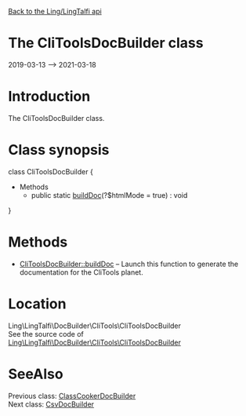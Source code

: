 [Back to the Ling/LingTalfi api](https://github.com/lingtalfi/LingTalfi/blob/master/doc/api/Ling/LingTalfi.md)



The CliToolsDocBuilder class
================
2019-03-13 --> 2021-03-18






Introduction
============

The CliToolsDocBuilder class.



Class synopsis
==============


class <span class="pl-k">CliToolsDocBuilder</span>  {

- Methods
    - public static [buildDoc](https://github.com/lingtalfi/LingTalfi/blob/master/doc/api/Ling/LingTalfi/DocBuilder/CliTools/CliToolsDocBuilder/buildDoc.md)(?$htmlMode = true) : void

}






Methods
==============

- [CliToolsDocBuilder::buildDoc](https://github.com/lingtalfi/LingTalfi/blob/master/doc/api/Ling/LingTalfi/DocBuilder/CliTools/CliToolsDocBuilder/buildDoc.md) &ndash; Launch this function to generate the documentation for the CliTools planet.





Location
=============
Ling\LingTalfi\DocBuilder\CliTools\CliToolsDocBuilder<br>
See the source code of [Ling\LingTalfi\DocBuilder\CliTools\CliToolsDocBuilder](https://github.com/lingtalfi/LingTalfi/blob/master/DocBuilder/CliTools/CliToolsDocBuilder.php)



SeeAlso
==============
Previous class: [ClassCookerDocBuilder](https://github.com/lingtalfi/LingTalfi/blob/master/doc/api/Ling/LingTalfi/DocBuilder/ClassCooker/ClassCookerDocBuilder.md)<br>Next class: [CsvDocBuilder](https://github.com/lingtalfi/LingTalfi/blob/master/doc/api/Ling/LingTalfi/DocBuilder/Csv/CsvDocBuilder.md)<br>
